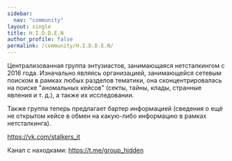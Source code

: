 ```yaml
---
sidebar:
  nav: "community"
layout: single
title: H.I.D.D.E.N
author_profile: false
permalink: /community/H.I.D.D.E.N/
---
```


Централизованная группа энтузиастов, занимающаяся нетсталкингом с 2016 года. Изначально являясь организацией, занимающейся сетевым поиском в рамках любых разделов тематики, она сконцентрировалась на поиске "аномальных кейсов" (секты, тайны, клады, странные явления и т. д.), а также их исследовании. 

Также группа теперь предлагает бартер информацией (сведения о ещё не открытом кейсе в обмен на какую-либо информацию в рамках нетсталкинга).

<https://vk.com/stalkers_it>

Канал с находками: <https://t.me/group_hidden>